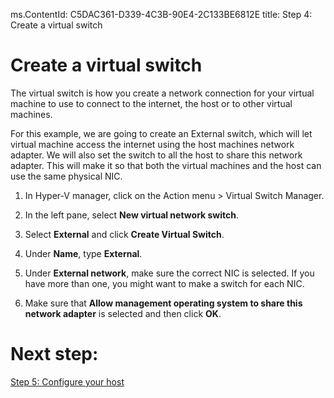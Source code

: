 ms.ContentId: C5DAC361-D339-4C3B-90E4-2C133BE6812E
title: Step 4: Create a virtual switch

# Create a virtual switch #

The virtual switch is how you create a network connection for your virtual machine to use to connect to the internet, the host or to other virtual machines.

For this example, we are going to create an External switch, which will let virtual machine access the internet using the host machines network adapter. We will also set the switch to all the host to share this network adapter. This will make it so that both the virtual machines and the host can use the same physical NIC.

1. In Hyper-V manager, click on the Action menu > Virtual Switch Manager.

2. In the left pane, select **New virtual network switch**.
3. Select **External** and click **Create Virtual Switch**. 
4. Under **Name**, type **External**.
5. Under **External network**, make sure the correct NIC is selected. If you have more than one, you might want to make a switch for each NIC.
6. Make sure that **Allow management operating system to share this network adapter** is selected and then click **OK**. 

# Next step: #
[Step 5: Configure your host](step5.md)